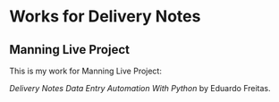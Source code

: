 # Works for Delivery Notes
## Manning Live Project

This is my work for Manning Live Project:  

*Delivery Notes Data Entry Automation With Python* by Eduardo Freitas.
